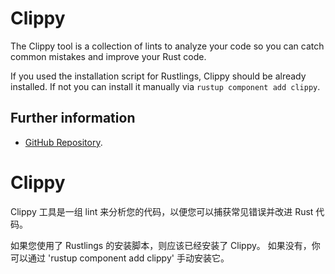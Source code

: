 # Clippy

The Clippy tool is a collection of lints to analyze your code so you can catch common mistakes and improve your Rust code.

If you used the installation script for Rustlings, Clippy should be already installed.
If not you can install it manually via `rustup component add clippy`.

## Further information

- [GitHub Repository](https://github.com/rust-lang/rust-clippy).



# Clippy
Clippy 工具是一组 lint 来分析您的代码，以便您可以捕获常见错误并改进 Rust 代码。

如果您使用了 Rustlings 的安装脚本，则应该已经安装了 Clippy。
如果没有，你可以通过 'rustup component add clippy' 手动安装它。